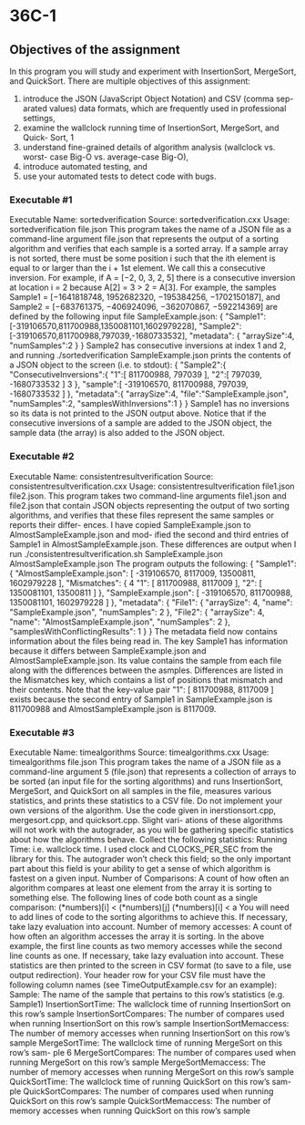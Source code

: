 # 36C-1
## Objectives of the assignment 
In this program you will study and experiment with InsertionSort, MergeSort,
and QuickSort. There are multiple objectives of this assignment:
1. introduce the JSON (JavaScript Object Notation) and CSV (comma sep-
arated values) data formats, which are frequently used in professional
settings,
2. examine the wallclock running time of InsertionSort, MergeSort, and Quick-
Sort,
1
3. understand fine-grained details of algorithm analysis (wallclock vs. worst-
case Big-O vs. average-case Big-O),
4. introduce automated testing, and
5. use your automated tests to detect code with bugs.

### Executable #1
Executable Name: sortedverification
Source: sortedverification.cxx
Usage: sortedverification file.json
This program takes the name of a JSON file as a command-line argument
file.json that represents the output of a sorting algorithm and verifies that
each sample is a sorted array. If a sample array is not sorted, there must be
some position i such that the ith element is equal to or larger than the i + 1st
element. We call this a consecutive inversion. For example, if A = [−2, 0, 3, 2, 5]
there is a consecutive inversion at location i = 2 because A[2] = 3 > 2 = A[3].
For example, the samples
Sample1 = [−1641818748, 1952682320, −195384256, −1702150187], and
Sample2 = [−683761375, −406924096, −362070867, −592214369]
are defined by the following input file SampleExample.json:
{
"Sample1": [-319106570,811700988,1350081101,1602979228],
"Sample2": [-319106570,811700988,797039,-1680733532],
"metadata": {
"arraySize":4,
"numSamples":2
}
}
Sample2 has consecutive inversions at index 1 and 2, and running
./sortedverification SampleExample.json
prints the contents of a JSON object to the screen (i.e. to stdout):
{
"Sample2":{
"ConsecutiveInversions":{
"1":[
811700988,
797039
],
"2":[
797039,
-1680733532
]
3
},
"sample":[
-319106570,
811700988,
797039,
-1680733532
]
},
"metadata":{
"arraySize":4,
"file":"SampleExample.json",
"numSamples":2,
"samplesWithInversions":1
}
}
Sample1 has no inversions so its data is not printed to the JSON output above.
Notice that if the consecutive inversions of a sample are added to the JSON
object, the sample data (the array) is also added to the JSON object.

### Executable #2
Executable Name: consistentresultverification
Source: consistentresultverification.cxx
Usage: consistentresultverification file1.json file2.json.
This program takes two command-line arguments file1.json and file2.json
that contain JSON objects representing the output of two sorting algorithms,
and verifies that these files represent the same samples or reports their differ-
ences.
I have copied SampleExample.json to AlmostSampleExample.json and mod-
ified the second and third entries of Sample1 in AlmostSampleExample.json.
These differences are output when I run
./consistentresultverification.sh SampleExample.json AlmostSampleExample.json
The program outputs the following:
{
"Sample1": {
"AlmostSampleExample.json": [
-319106570,
8117009,
13500811,
1602979228
],
"Mismatches": {
4
"1": [
811700988,
8117009
],
"2": [
1350081101,
13500811
]
},
"SampleExample.json": [
-319106570,
811700988,
1350081101,
1602979228
]
},
"metadata": {
"File1": {
"arraySize": 4,
"name": "SampleExample.json",
"numSamples": 2
},
"File2": {
"arraySize": 4,
"name": "AlmostSampleExample.json",
"numSamples": 2
},
"samplesWithConflictingResults": 1
}
}
The metadata field now contains information about the files being read in. The
key Sample1 has information because it differs between SampleExample.json
and AlmostSampleExample.json. Its value contains the sample from each file
along with the differences between the asmples. Differences are listed in the
Mismatches key, which contains a list of positions that mismatch and their
contents. Note that the key-value pair "1": [ 811700988, 8117009 ] exists
because the second entry of Sample1 in SampleExample.json is 811700988 and
AlmostSampleExample.json is 8117009.

### Executable #3
Executable Name: timealgorithms Source: timealgorithms.cxx
Usage: timealgorithms file.json
This program takes the name of a JSON file as a command-line argument
5
(file.json) that represents a collection of arrays to be sorted (an input file
for the sorting algorithms) and runs InsertionSort, MergeSort, and QuickSort
on all samples in the file, measures various statistics, and prints these statistics
to a CSV file.
Do not implement your own versions of the algorithm. Use the code
given in inerstionsort.cpp, mergesort.cpp, and quicksort.cpp. Slight vari-
ations of these algorithms will not work with the autograder, as you will be
gathering specific statistics about how the algorithms behave.
Collect the following statistics:
Running Time: i.e. wallclock time. I used clock and CLOCKS_PER_SEC from
the <ctime> library for this. The autograder won’t check this field; so the
only important part about this field is your ability to get a sense of which
algorithm is fastest on a given input.
Number of Comparisons: A count of how often an algorithm compares at
least one element from the array it is sorting to something else. The
following lines of code both count as a single comparison:
(*numbers)[i] < (*numbers)[j]
(*numbers)[i] < a
You will need to add lines of code to the sorting algorithms to achieve
this. If necessary, take lazy evaluation into account.
Number of memory accesses: A count of how often an algorithm accesses
the array it is sorting. In the above example, the first line counts as
two memory accesses while the second line counts as one. If necessary,
take lazy evaluation into account.
These statistics are then printed to the screen in CSV format (to save to a
file, use output redirection). Your header row for your CSV file must have the
following column names (see TimeOutputExample.csv for an example):
Sample: The name of the sample that pertains to this row’s statistics (e.g.
Sample1)
InsertionSortTime: The wallclock time of running InsertionSort on this
row’s sample
InsertionSortCompares: The number of compares used when running InsertionSort
on this row’s sample
InsertionSortMemaccess: The number of memory accesses when running
InsertionSort on this row’s sample
MergeSortTime: The wallclock time of running MergeSort on this row’s sam-
ple
6
MergeSortCompares: The number of compares used when running MergeSort
on this row’s sample
MergeSortMemaccess: The number of memory accesses when running MergeSort
on this row’s sample
QuickSortTime: The wallclock time of running QuickSort on this row’s sam-
ple
QuickSortCompares: The number of compares used when running QuickSort
on this row’s sample
QuickSortMemaccess: The number of memory accesses when running QuickSort
on this row’s sample
